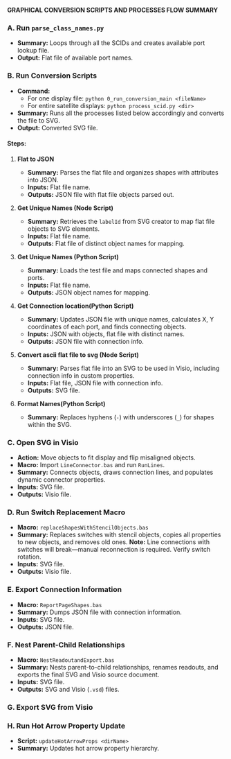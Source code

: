 **GRAPHICAL CONVERSION SCRIPTS AND PROCESSES FLOW SUMMARY**

### A. Run `parse_class_names.py`
- **Summary:** Loops through all the SCIDs and creates available port lookup file.
- **Output:** Flat file of available port names.

### B. Run Conversion Scripts
- **Command:**
  - For one display file: `python 0_run_conversion_main <fileName>`
  - For entire satellite displays: `python process_scid.py <dir>`
- **Summary:** Runs all the processes listed below accordingly and converts the file to SVG.
- **Output:** Converted SVG file.

#### Steps:
1. **Flat to JSON**
   - **Summary:** Parses the flat file and organizes shapes with attributes into JSON.
   - **Inputs:** Flat file name.
   - **Outputs:** JSON file with flat file objects parsed out.

2. **Get Unique Names (Node Script)**
   - **Summary:** Retrieves the `labelId` from SVG creator to map flat file objects to SVG elements.
   - **Inputs:** Flat file name.
   - **Outputs:** Flat file of distinct object names for mapping.

3. **Get Unique Names (Python Script)**
   - **Summary:** Loads the test file and maps connected shapes and ports.
   - **Inputs:** Flat file name.
   - **Outputs:** JSON object names for mapping.

4. **Get Connection location(Python Script)**
   - **Summary:** Updates JSON file with unique names, calculates X, Y coordinates of each port, and finds connecting objects.
   - **Inputs:** JSON with objects, flat file with distinct names.
   - **Outputs:** JSON file with connection info.

5. **Convert ascii flat file to svg (Node Script)**
   - **Summary:** Parses flat file into an SVG to be used in Visio, including connection info in custom properties.
   - **Inputs:** Flat file, JSON file with connection info.
   - **Outputs:** SVG file.

6. **Format Names(Python Script)**
   - **Summary:** Replaces hyphens (`-`) with underscores (`_`) for shapes within the SVG.

### C. Open SVG in Visio
- **Action:** Move objects to fit display and flip misaligned objects.
- **Macro:** Import `LineConnector.bas` and run `RunLines`.
- **Summary:** Connects objects, draws connection lines, and populates dynamic connector properties.
- **Inputs:** SVG file.
- **Outputs:** Visio file.

### D. Run Switch Replacement Macro
- **Macro:** `replaceShapesWithStencilObjects.bas`
- **Summary:** Replaces switches with stencil objects, copies all properties to new objects, and removes old ones.
  **Note:** Line connections with switches will break—manual reconnection is required. Verify switch rotation.
- **Inputs:** SVG file.
- **Outputs:** Visio file.

### E. Export Connection Information
- **Macro:** `ReportPageShapes.bas`
- **Summary:** Dumps JSON file with connection information.
- **Inputs:** SVG file.
- **Outputs:** JSON file.

### F. Nest Parent-Child Relationships
- **Macro:** `NestReadoutandExport.bas`
- **Summary:** Nests parent-to-child relationships, renames readouts, and exports the final SVG and Visio source document.
- **Inputs:** SVG file.
- **Outputs:** SVG and Visio (`.vsd`) files.

### G. Export SVG from Visio

### H. Run Hot Arrow Property Update
- **Script:** `updateHotArrowProps <dirName>`
- **Summary:** Updates hot arrow property hierarchy.

